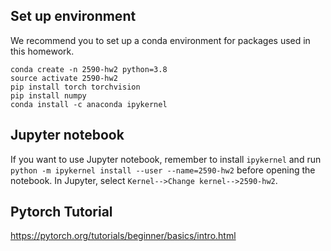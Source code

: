 ## Set up environment
We recommend you to set up a conda environment for packages used in this homework.
```
conda create -n 2590-hw2 python=3.8
source activate 2590-hw2
pip install torch torchvision
pip install numpy
conda install -c anaconda ipykernel
```

## Jupyter notebook
If you want to use Jupyter notebook, remember to install `ipykernel`
and run `python -m ipykernel install --user --name=2590-hw2`
before opening the notebook.
In Jupyter, select `Kernel-->Change kernel-->2590-hw2`.

## Pytorch Tutorial
https://pytorch.org/tutorials/beginner/basics/intro.html